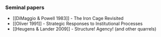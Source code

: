 ### Seminal papers

* [[DiMaggio & Powell 1983]] - The Iron Cage Revisited
* [[Oliver 1991]] - Strategic Responses to Institutional Processes
* [[Heugens & Lander 2009]] - Structure! Agency! (and other quarrels)